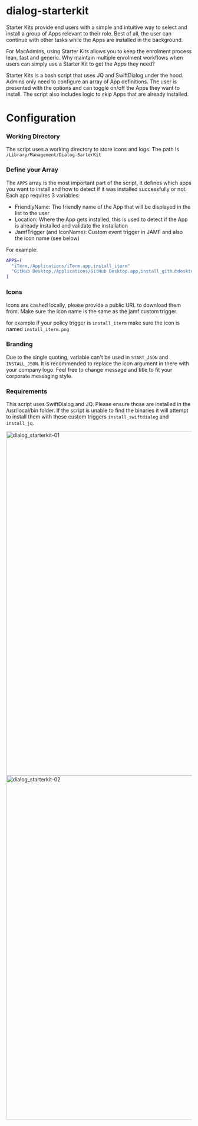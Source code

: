 # dialog-starterkit

Starter Kits provide end users with a simple and intuitive way to select and install a group of Apps relevant to their role. 
Best of all, the user can continue with other tasks while the Apps are installed in the background.

For MacAdmins, using Starter Kits allows you to keep the enrolment process lean, fast and generic.
Why maintain multiple enrolment workflows when users can simply use a Starter Kit to get the Apps they need?

Starter Kits is a bash script that uses JQ and SwiftDialog under the hood. Admins only need to configure an array of App definitions. The user is presented with the options and can toggle on/off the Apps they want to install. The script also includes logic to skip Apps that are already installed. 


# Configuration

### Working Directory

The script uses a working directory to store icons and logs.
The path is `/Library/Management/Dialog-SarterKit`

### Define your Array

The `APPS` array is the most important part of the script, it defines which apps you want to install and how to detect if it was installed successfully or not.
Each app requires 3 variables:
- FriendlyName: The friendly name of the App that will be displayed in the list to the user
- Location: Where the App gets installed, this is used to detect if the App is already installed and validate the installation
- JamfTrigger (and IconName): Custom event trigger in JAMF and also the icon name (see below)

For example:
```bash
APPS=(
  "iTerm,/Applications/iTerm.app,install_iterm"
  "GitHub Desktop,/Applications/GitHub Desktop.app,install_githubdesktop"
)
```

### Icons

Icons are cashed locally, please provide a public URL to download them from.
Make sure the icon name is the same as the jamf custom trigger.

for example if your policy trigger is `install_iterm` make sure the icon is named `install_iterm.png`

### Branding

Due to the single quoting, variable can't be used in `START_JSON` and `INSTALL_JSON`.
It is recommended to replace the icon argument in there with your company logo.
Feel free to change message and title to fit your corporate messaging style.

### Requirements

This script uses SwiftDialog and JQ. 
Please ensure those are installed in the /usr/local/bin folder.
If the script is unable to find the binaries it will attempt to install them with these custom triggers `install_swiftdialog` and `install_jq`.

<img width="932" alt="dialog_starterkit-01" src="https://github.com/ooftee/dialog-starterkit/assets/88021434/3298f471-8971-4f1a-ab04-1f3eea194401">
<img width="932" alt="dialog_starterkit-02" src="https://github.com/ooftee/dialog-starterkit/assets/88021434/4138fb4e-e9f1-4304-b55a-f1b1bb7e3fbb">
